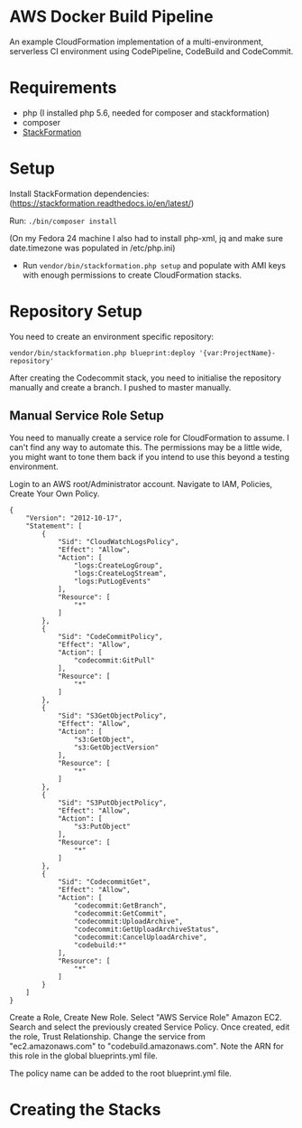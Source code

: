 # AWS Docker Build Pipeline
An example CloudFormation implementation of a multi-environment, serverless CI environment using CodePipeline, CodeBuild and CodeCommit.

# Requirements
* php (I installed php 5.6, needed for composer and stackformation)
* composer
* [StackFormation](https://stackformation.readthedocs.io/en/latest/GettingStarted/index.html)

# Setup
Install StackFormation dependencies:
(https://stackformation.readthedocs.io/en/latest/)

Run: `./bin/composer install`

(On my Fedora 24 machine I also had to install php-xml, jq and make sure date.timezone was populated in /etc/php.ini)

* Run `vendor/bin/stackformation.php setup` and populate with AMI keys with enough permissions to create CloudFormation stacks.

# Repository Setup
You need to create an environment specific repository:

`vendor/bin/stackformation.php blueprint:deploy '{var:ProjectName}-repository'`

After creating the Codecommit stack, you need to initialise the repository manually and create a branch. I pushed to master manually.

## Manual Service Role Setup
You need to manually create a service role for CloudFormation to assume. I can't find any way to automate this. The permissions may be a little wide, you might want to tone them back if you intend to use this beyond a testing environment.

Login to an AWS root/Administrator account. Navigate to IAM, Policies, Create Your Own Policy. 

```
{
    "Version": "2012-10-17",
    "Statement": [
        {
            "Sid": "CloudWatchLogsPolicy",
            "Effect": "Allow",
            "Action": [
                "logs:CreateLogGroup",
                "logs:CreateLogStream",
                "logs:PutLogEvents"
            ],
            "Resource": [
                "*"
            ]
        },
        {
            "Sid": "CodeCommitPolicy",
            "Effect": "Allow",
            "Action": [
                "codecommit:GitPull"
            ],
            "Resource": [
                "*"
            ]
        },
        {
            "Sid": "S3GetObjectPolicy",
            "Effect": "Allow",
            "Action": [
                "s3:GetObject",
                "s3:GetObjectVersion"
            ],
            "Resource": [
                "*"
            ]
        },
        {
            "Sid": "S3PutObjectPolicy",
            "Effect": "Allow",
            "Action": [
                "s3:PutObject"
            ],
            "Resource": [
                "*"
            ]
        },
        {
            "Sid": "CodecommitGet",
            "Effect": "Allow",
            "Action": [
                "codecommit:GetBranch",
                "codecommit:GetCommit",
                "codecommit:UploadArchive",
                "codecommit:GetUploadArchiveStatus",
                "codecommit:CancelUploadArchive",
                "codebuild:*"
            ],
            "Resource": [
                "*"
            ]
        }
    ]
}
```
Create a Role, Create New Role. Select "AWS Service Role" Amazon EC2. Search and select the previously created Service Policy. Once created, edit the role, Trust Relationship. Change the service from "ec2.amazonaws.com" to "codebuild.amazonaws.com". Note the ARN for this role in the global blueprints.yml file.

The policy name can be added to the root blueprint.yml file.

# Creating the Stacks


